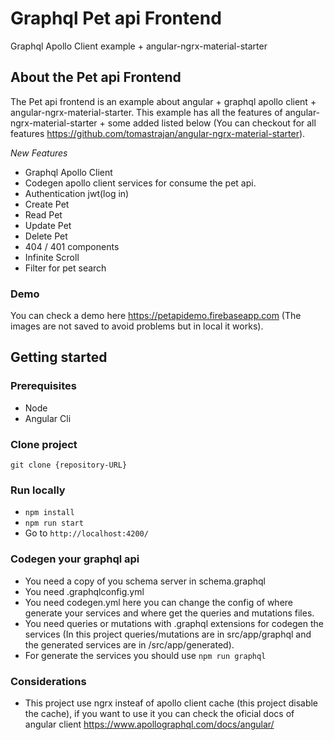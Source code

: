 # Graphql Pet api Frontend

Graphql Apollo Client example + angular-ngrx-material-starter

## About the Pet api Frontend

The Pet api frontend is an example about angular + graphql apollo client + angular-ngrx-material-starter. This example has all the features of angular-ngrx-material-starter + some added listed below (You can checkout for all features https://github.com/tomastrajan/angular-ngrx-material-starter). 

_New Features_

- Graphql Apollo Client
- Codegen apollo client services for consume the pet api.
- Authentication jwt(log in)
- Create Pet
- Read Pet
- Update Pet
- Delete Pet
- 404 / 401 components
- Infinite Scroll
- Filter for pet search

### Demo
You can check a demo here https://petapidemo.firebaseapp.com (The images are not saved to avoid problems but in local it works).

## Getting started

### Prerequisites

- Node
- Angular Cli

### Clone project

`git clone {repository-URL}`

### Run locally

- `npm install`
- `npm run start`
- Go to `http://localhost:4200/`

### Codegen your graphql api

- You need a copy of you schema server in schema.graphql
- You need .graphqlconfig.yml
- You need codegen.yml here you can change the config of where generate your services and where get the queries and mutations files.
- You need queries or mutations with .graphql extensions for codegen the services (In this project queries/mutations are in src/app/graphql and the generated services are in /src/app/generated).
- For generate the services you should use `npm run graphql`

### Considerations

- This project use ngrx insteaf of apollo client cache (this project disable the cache), if you want to use it you can check the oficial docs of angular client https://www.apollographql.com/docs/angular/


